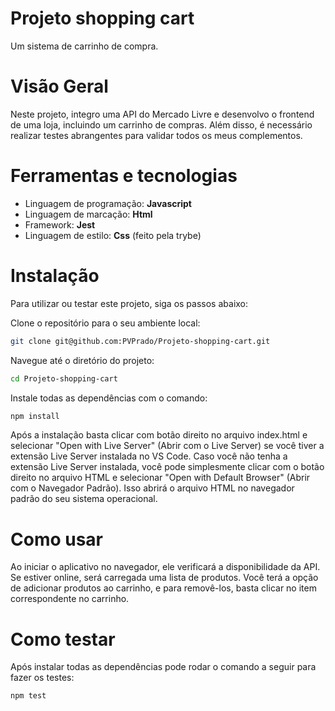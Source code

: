 # Projeto shopping cart

Um sistema de carrinho de compra.

# Visão Geral

Neste projeto, integro uma API do Mercado Livre e desenvolvo o frontend de uma loja, incluindo um carrinho de compras. Além disso, é necessário realizar testes abrangentes para validar todos os meus complementos.

# Ferramentas e tecnologias

- Linguagem de programação: **Javascript**
- Linguagem de marcação: **Html**
- Framework: **Jest**
- Linguagem de estilo: **Css** (feito pela trybe)

# Instalação

Para utilizar ou testar este projeto, siga os passos abaixo:

Clone o repositório para o seu ambiente local:

```bash
git clone git@github.com:PVPrado/Projeto-shopping-cart.git
```

Navegue até o diretório do projeto:

```bash
cd Projeto-shopping-cart
```

Instale todas as dependências com o comando:

```bash
npm install
```

Após a instalação basta clicar com botão direito no arquivo index.html e selecionar "Open with Live Server" (Abrir com o Live Server) se você tiver a extensão Live Server instalada no VS Code. Caso você não tenha a extensão Live Server instalada, você pode simplesmente clicar com o botão direito no arquivo HTML e selecionar "Open with Default Browser" (Abrir com o Navegador Padrão). Isso abrirá o arquivo HTML no navegador padrão do seu sistema operacional.

# Como usar

Ao iniciar o aplicativo no navegador, ele verificará a disponibilidade da API. Se estiver online, será carregada uma lista de produtos. Você terá a opção de adicionar produtos ao carrinho, e para removê-los, basta clicar no item correspondente no carrinho.

# Como testar

Após instalar todas as dependências pode rodar o comando a seguir para fazer os testes:

```bash
npm test
```
